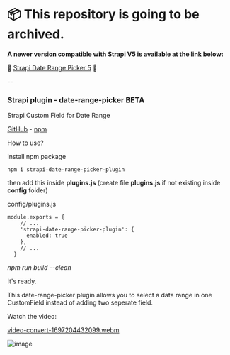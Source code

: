# 📦 This repository is going to be archived.

**A newer version compatible with Strapi V5 is available at the link below:**

🚀 [Strapi Date Range Picker 5](https://github.com/muammerkeles/strapi-date-range-picker-5) 🚀
 
-- 

### Strapi plugin - date-range-picker  BETA

Strapi Custom Field for Date Range 

[GitHub](https://github.com/muammerkeles/strapi-date-range-picker-plugin) - [npm](https://www.npmjs.com/package/strapi-date-range-picker-plugin)

How to use?

install npm package 

`npm i strapi-date-range-picker-plugin`

then add this inside **plugins.js**
(create file **plugins.js** if not existing inside **config** folder)

config/plugins.js
```
module.exports = {
    // ...
    'strapi-date-range-picker-plugin': {
      enabled: true
    },
    // ...
  }
```
_npm run build --clean_

It's ready.

This date-range-picker plugin allows you to select a data range in one CustomField instead of adding two seperate field. 

Watch the video:

[video-convert-1697204432099.webm](https://github.com/muammerkeles/strapi-date-range-picker-plugin/assets/6603435/207f242d-5aaf-4872-86ee-4c98578705ef)


![image](https://github.com/muammerkeles/strapi-date-range-picker-plugin/assets/6603435/5e6cd3fc-3a5c-466f-a6da-c3d95a5c718f)


 
